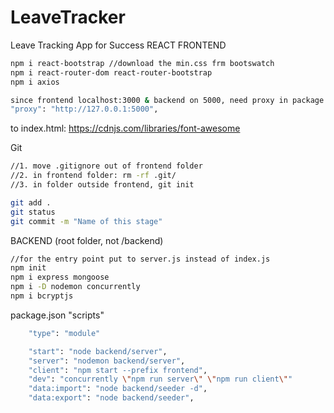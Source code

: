 # LeaveTracker
Leave Tracking App for Success
REACT FRONTEND
 ```bash
 npm i react-bootstrap //download the min.css frm bootswatch
 npm i react-router-dom react-router-bootstrap
 npm i axios
 ```
 
 ```bash
 since frontend localhost:3000 & backend on 5000, need proxy in package.json frontend
 "proxy": "http://127.0.0.1:5000",
 ```
 
 to index.html:
 https://cdnjs.com/libraries/font-awesome


Git 
 ```bash
 //1. move .gitignore out of frontend folder
 //2. in frontend folder: rm -rf .git/
 //3. in folder outside frontend, git init
 
 git add .
 git status
 git commit -m "Name of this stage"
 ```

BACKEND (root folder, not /backend)
 ```bash
 //for the entry point put to server.js instead of index.js
 npm init
 npm i express mongoose 
 npm i -D nodemon concurrently
 npm i bcryptjs
 ```
 
package.json "scripts"
```bash
    "type": "module"

    "start": "node backend/server",
    "server": "nodemon backend/server",
    "client": "npm start --prefix frontend",
    "dev": "concurrently \"npm run server\" \"npm run client\""
    "data:import": "node backend/seeder -d",
    "data:export": "node backend/seeder",

```
